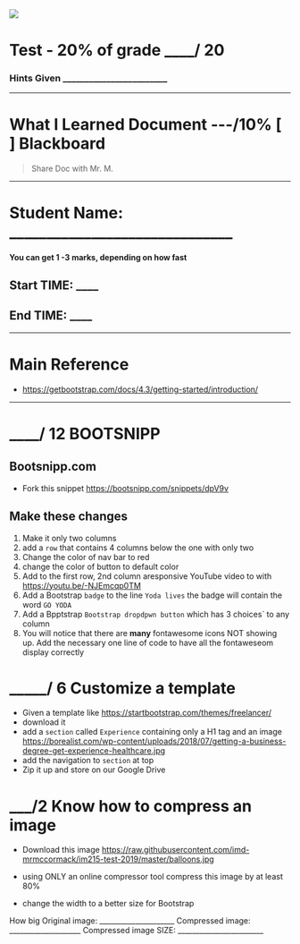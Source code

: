 ![](https://media.proprofs.com/images/QM/user_images/1754155/1522408751.png)
---
# Test - 20% of grade       ____/ 20

### Hints Given ________________________
---

# What I Learned Document  ---/10%   [ ] Blackboard
> Share Doc with Mr. M.

----

# Student Name:  ______________________________

#### You can get 1 -3 marks, depending on how fast 
## Start TIME: ____
## End TIME: ____

----

# Main Reference
- https://getbootstrap.com/docs/4.3/getting-started/introduction/

----

# ____/ 12 BOOTSNIPP

## Bootsnipp.com
- Fork this snippet https://bootsnipp.com/snippets/dpV9v

## Make these changes

1. Make it only two columns
1. add a `row` that contains 4 columns below the one with only two
1. Change the color of nav bar to red
1. change the color of button to default color
1. Add to the first row, 2nd column aresponsive YouTube video to with https://youtu.be/-NJEmcqp0TM
1. Add a Bootstrap `badge` to the line `Yoda lives`  the badge will contain the word ` GO YODA `
1. Add a Bpptstrap `Bootstrap dropdpwn button` which has 3 choices` to any column
1. You will notice that there are **many** fontawesome icons NOT showing up. Add the necessary one line of code to have all the fontaweseom display correctly

# _____/ 6 Customize a template
- Given a template like https://startbootstrap.com/themes/freelancer/
- download it
- add a `section` called `Experience` containing only a H1 tag and an image 
https://borealist.com/wp-content/uploads/2018/07/getting-a-business-degree-get-experience-healthcare.jpg
- add the navigation to `section` at top
- Zip it up and store on our Google Drive

# ___/2  Know how to compress an image

- Download this image
https://raw.githubusercontent.com/imd-mrmccormack/im215-test-2019/master/balloons.jpg

- using ONLY an online compressor tool compress this image by at least 80%
- change the width to a better size for Bootstrap

How big 
Original image: _____________________
Compressed image: ____________________
Compressed image SIZE: ________________________
 

